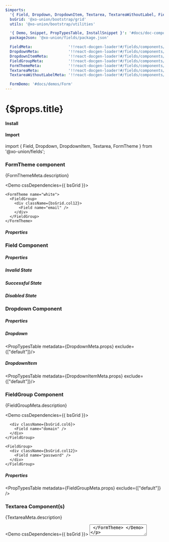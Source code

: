 ```yaml
---
$imports:
  '{ Field, Dropdown, DropdownItem, Textarea, TextareaWithoutLabel, FieldGroup, FormTheme }': '@xo-union/fields'
  bsGrid: '@xo-union/bootstrap/grid'
  utils: '@xo-union/bootstrap/utilities'

  '{ Demo, Snippet, PropTypesTable, InstallSnippet }': '#docs/doc-components'
  packageJson: '@xo-union/fields/package.json'

  FieldMeta:                '!!react-docgen-loader!#/fields/components/Field'
  DropdownMeta:             '!!react-docgen-loader!#/fields/components/Dropdown'
  DropdownItemMeta:         '!!react-docgen-loader!#/fields/components/DropdownItem'
  FieldGroupMeta:           '!!react-docgen-loader!#/fields/components/FieldGroup'
  FormThemeMeta:            '!!react-docgen-loader!#/fields/components/FormTheme'
  TextareaMeta:             '!!react-docgen-loader!#/fields/components/Textarea'
  TextareaWithoutLabelMeta: '!!react-docgen-loader!#/fields/components/TextareaWithoutLabel'

  FormDemo: '#docs/demos/Form'
---
```


<h1>{$props.title}</h1>

<FormDemo />

<div className={utils.mt4}></div>

#### Install

<InstallSnippet packageJson={packageJson} />

<div className={utils.mt4}></div>

#### Import

<Snippet lang="javascript">
import { Field, Dropdown, DropdownItem, Textarea, FormTheme } from '@xo-union/fields';
</Snippet>

<div className={utils.mt5}></div>

### FormTheme component

<p>{FormThemeMeta.description}</p>

<Demo cssDependencies={{ bsGrid }}>
  <div>
    <FormTheme>
      <FieldGroup>
        <div className={bsGrid.col12}>
          <Field name="email" />
        </div>
      </FieldGroup>
    </FormTheme>

    <FormTheme name="white">
      <FieldGroup>
        <div className={bsGrid.col12}>
          <Field name="email" />
        </div>
      </FieldGroup>
    </FormTheme>
  </div>
</Demo>

<div className={utils.mt4}></div>

##### Properties

<PropTypesTable metadata={FormThemeMeta.props} />

<div className={utils.mt5}></div>

### Field Component

<Demo>
  <FormTheme>
    <Field name="email" />
  </FormTheme>
</Demo>

<div className={utils.mt4}></div>

##### Properties

<PropTypesTable metadata={FieldMeta.props} />

<div className={utils.mt4}></div>

##### Invalid State

<Demo>
  <Field name="email" state="invalid" validationMessage="Something went wrong" />
</Demo>

<div className={utils.mt4}></div>

##### Successful State

<Demo>
  <Field name="address" state="valid" defaultValue="232 Boerum St." />
</Demo>

<div className={utils.mt4}></div>

##### Disabled State

<Demo>
  <Field name="email" disabled />
</Demo>

<div className={utils.mt5}></div>

### Dropdown Component

<Demo>
  <FormTheme>
    <Dropdown name="Season">
      <DropdownItem label="Winter" />
      <DropdownItem label="Spring" />
      <DropdownItem label="Summer" />
      <DropdownItem label="Fall"/>
    </Dropdown>
  </FormTheme>
</Demo>

<div className={utils.mt5}></div>

##### Properties

<div className={utils.mt4}></div>

##### Dropdown
<PropTypesTable metadata={DropdownMeta.props} exclude={["default"]}/>

<div className={utils.mt4}></div>

##### DropdownItem
<PropTypesTable metadata={DropdownItemMeta.props} exclude={["default"]}/>

<div className={utils.mt5}></div>

### FieldGroup Component

<p>{FieldGroupMeta.description}</p>

<Demo cssDependencies={{ bsGrid }}>
  <FormTheme>
    <FieldGroup>
      <div className={bsGrid.col6}>
        <Field name="email" />
      </div>

      <div className={bsGrid.col6}>
        <Field name="domain" />
      </div>
    </FieldGroup>

    <FieldGroup>
      <div className={bsGrid.col12}>
        <Field name="password" />
      </div>
    </FieldGroup>
  </FormTheme>
</Demo>

<div className={utils.mt4}></div>

##### Properties

<PropTypesTable metadata={FieldGroupMeta.props} exclude={["default"]} />

<div className={utils.mt5}></div>

### Textarea Component(s)

<p>{TextareaMeta.description}</p>

<Demo cssDependencies={{ bsGrid }}>
  <FormTheme>
    <Textarea name="optional-message" />
  </FormTheme>
</Demo>

<Demo cssDependencies={{ bsGrid }}>
  <FormTheme>
    <TextareaWithoutLabel name="optional-message" placeholder="Optional message" />
  </FormTheme>
</Demo>

<div className={utils.mt4}></div>

##### Properties

<div className={utils.mt4}></div>

###### Textarea
<PropTypesTable metadata={TextareaMeta.props} />
